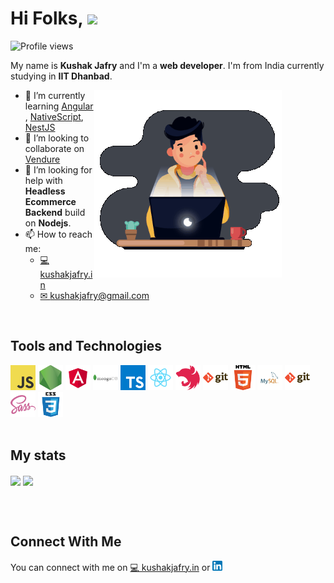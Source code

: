 # Hi Folks, <img src="https://raw.githubusercontent.com/MartinHeinz/MartinHeinz/master/wave.gif" width="30px">

![Profile views](https://gpvc.arturio.dev/kushakjafry)

My name is **Kushak Jafry** and I'm a **web developer**. I'm from India currently studying in **IIT Dhanbad**.

<img align="right" alt="GIF" src="./icons/developer.gif" width="300" height="300" style="margin-right: 70px"/>

- 🌱 I’m currently learning [Angular](https://angular.io/) , [NativeScript](https://nativescript.org/), [NestJS](https://nestjs.com)
- 👯 I’m looking to collaborate on [Vendure](https://github.com/vendure-ecommerce/vendure)
- 🤔 I’m looking for help with **Headless Ecommerce Backend** build on **Nodejs**.
- 📫 How to reach me:
  - [💻 kushakjafry.in](https://kushakjafry.in)
  - [✉ kushakjafry@gmail.com](mailto:kushakjafry@gmail.com)

<br>

## Tools and Technologies

<code><img height="40" src="https://raw.githubusercontent.com/github/explore/80688e429a7d4ef2fca1e82350fe8e3517d3494d/topics/javascript/javascript.png"></code>
<code><img height="40" src="https://raw.githubusercontent.com/github/explore/80688e429a7d4ef2fca1e82350fe8e3517d3494d/topics/nodejs/nodejs.png"></code>
<code><img height="40" src="https://raw.githubusercontent.com/github/explore/80688e429a7d4ef2fca1e82350fe8e3517d3494d/topics/angular/angular.png"></code>
<code><img height="40" src="https://raw.githubusercontent.com/github/explore/80688e429a7d4ef2fca1e82350fe8e3517d3494d/topics/mongodb/mongodb.png"></code>
<code><img height="40" src="https://raw.githubusercontent.com/github/explore/80688e429a7d4ef2fca1e82350fe8e3517d3494d/topics/typescript/typescript.png"></code>
<code><img height="40" src="https://raw.githubusercontent.com/github/explore/80688e429a7d4ef2fca1e82350fe8e3517d3494d/topics/react/react.png"></code>
<code><img height="40" src="https://raw.githubusercontent.com/github/explore/37c71fdca4e12086faf8c7009793d2eb588c914e/topics/nestjs/nestjs.png"></code>
<code><img height="40" src="https://raw.githubusercontent.com/github/explore/80688e429a7d4ef2fca1e82350fe8e3517d3494d/topics/git/git.png"></code>
<code><img height="40" src="https://raw.githubusercontent.com/github/explore/80688e429a7d4ef2fca1e82350fe8e3517d3494d/topics/html/html.png"></code>
<code><img height="40" src="https://raw.githubusercontent.com/github/explore/80688e429a7d4ef2fca1e82350fe8e3517d3494d/topics/mysql/mysql.png"></code>
<code><img height="40" src="https://raw.githubusercontent.com/github/explore/80688e429a7d4ef2fca1e82350fe8e3517d3494d/topics/git/git.png"></code>
<code><img height="40" src="https://raw.githubusercontent.com/github/explore/80688e429a7d4ef2fca1e82350fe8e3517d3494d/topics/sass/sass.png"></code>
<code><img height="40" src="https://raw.githubusercontent.com/github/explore/80688e429a7d4ef2fca1e82350fe8e3517d3494d/topics/css/css.png"></code>
<br><br>

## My stats

<img align="center" src="https://github-readme-stats.vercel.app/api?username=kushakjafry&bg_color=30,e96443,904e95&title_color=fff&text_color=fff">
<img align="center" src="https://github-readme-stats.vercel.app/api/top-langs/?username=kushakjafry&layout=compact">

<br><br>

## Connect With Me

You can connect with me on [💻 kushakjafry.in](https://kushakjafry.in) or [![image](./icons/linkedin.png)](https://linkedin.com/in/kushakjafry)

